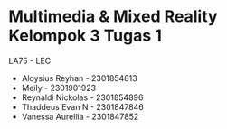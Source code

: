 # Multimedia & Mixed Reality Kelompok 3 Tugas 1
LA75 - LEC
- Aloysius Reyhan - 2301854813
- Meily - 2301901923
- Reynaldi Nickolas - 2301854896
- Thaddeus Evan N - 2301847846
- Vanessa Aurellia - 2301847852
